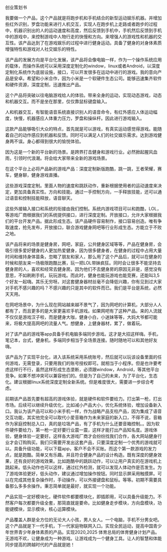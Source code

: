 创业策划书

我要做一个产品，这个产品就是将跑步机和手机结合的新型运动娱乐机器。并增加些红外识别，罗盘功能来进行人机交互，实现人在跑步机上走路或者跑步的过程中，机器识别出的人的运动速度和高度，然后反馈到手机中，手机然后反馈到手机中的游戏中，来控制游戏中人物行走的快慢和方向。来增强人的游戏性和机器的交互性。该产品达到了在游戏娱乐的过程中进行健身运动。具备了健身的对身体素质增强特性和游戏对人社交娱乐的特性。

该产品的发展方向是平台化发展，该产品将会像电脑一样，作为一个操作系统应用的载体，而操作系统可以采用深度定制化的window，linux或者Android，以深度定制化系统作为底层设施，接口，可以开发很多在运动中进行的游戏。我的意向产品是安卓。希望和小米合作，因为小米是一个软硬件生态公司。能够迅速集齐软件和硬件资源，深度定制，迅速推出产品。

这个产品将突破以往电脑游戏给人的体验。带来全身的运动，实现动态游戏，动态和机器交互。而不是坐在那里，仅仅靠鼠标键盘输入。

人和机器交互，有智能语音系统直接识别人的语音命令，有红外感应人体运动幅度，快慢，机器感应人体重力压力，罗盘和操纵杆。因此进行游戏输入。

这款产品能够吸引大众的特点，首先就是可以游戏，有真实运动感觉得游戏。能随着自己的动作感应到机器和反馈。同时可以满足人们的社交娱乐需求。达到游戏健身两不误。身心都得到很大的愉悦体验。

因为这是一个新的平台新的场景。是跨界打击健身和游戏行业。必然掀起腥风血雨，引领时代浪潮。将会给大家带来全新的游戏场景。

在这个平台上必将产品新的游戏产品：深度定制新版跑酷，跳一跳，王者荣耀，赛车，健身聊，健身游戏直播。

这些游戏深度定制。里面人物的速度和跳跃动作，重新根据使用者的运动速度来决定，更加具备真实性。方向和技能。通过一手控制方向，一手释放技能，还可以通过语音和控制技能释放，语音聊天。

这些外接输入接口和系统的衔接由我们控制。系统内游戏项目可以和跑酷，LOL，等游戏厂商根据我们的系统提供接口，进行深度定制。开放接口，允许大家根据我们的平台开发产品。据此形成生态。该产品硬件容易制作，接口容易创造。唯有争取速度，抢先发布，开放接口，联合游戏健身网吧等行业形成生态。方能立于不败之地。

该产品将来的场景是健身房，网吧，家庭，公共健身区域等等，产品在健身房，会吸引很多爱好健身的人更加热爱健身，因为很多健身者，在健身的过程中占用大量时间和维持身体苗条，忽略了朋友和家人，那么用了这个产品后，就可以在健身的时候和朋友来一场极限跑酷比赛，玩一把LOL带妹疯狂。同时会让很多不能坚持去健身房的人，喜欢和经常去健身房。因为他们不去健身房的原因无非是，感觉没有意思，不如刷刷手机，玩玩游戏。而此时，健身也能玩游戏也能竞赛，还能叫3,5个好友一起嗨。其乐无穷呀。对这套健身器材丝毫不会降低兴趣，你有见到过大家对手机不感兴趣的吗？不感兴趣的只是其中的软件而已。我们是平台是系统，必然天天用。

在网吧场景中，为什么现在网站越来越不景气了，因为网吧的计算机，大部分人人都有了，而且更多的是大家更喜欢手机游戏。如果网吧有了这种产品。来的人流就不仅仅是游戏汉子啦，而是健身大咖，健身小白，小迷妹等等，大妈大爷都可能来，将极大提高网吧的流量人气。想健身，上健身器材，累了，做着玩。

对了该产品的游戏等app具备手机电脑多端同步游戏。这才是大招这样嗨。手机，笔记本，台式，健身机，多端同步相当于全场景连接。随时随地可以和其他好友嗨。

该产品为了实现平台化，进入该系统采用系统账号，然后就可以玩该设备里面的任何游戏，无需登录，只要用我们的账号授权即可。就相当于小程序。但是也许要考虑这样行不行，虽然这样形成生态垄断，必须跟window，Android，等其他平台竞争。如果不想冲突可以兼容他们的。但是为了自己的未来，为了平台化，生态化。建议根据linux系统深度定制全新系统。但是难度很大，需要进一步综合考虑。

前期该产品首先要有超高的游戏体验，就是硬件和软件要给力。打出第一枪，打出市场。后续可以继续升级优化，比如减小产品大小，优化系统体验，增加设备新入口。我认为该产品可以和小米手机一样，作为战略产品支柱产品，因为集成了语音交互功能，其实他完全可以取代小爱音箱作为未来家庭的新入口，不得不说，音箱作为家庭控制总入口，真的是垃圾产品，有了手机为什么还要音箱控制。。因为软件硬件要给力，第一枪一定好要行业震一震，这样才能打出产品知名度。游戏体验，健身体验一定要好。这样各大游戏厂商才会纷纷找我们合作，各大网站健身行业才会订购购买。我们只需要开发出这套产品，只要深度定制一个优秀的游戏就可以。具备升级功能，可以下载app，客户不会不买账。而这个第一款游戏的发力点，就是跑酷。简单又有乐趣。并且符合健身产品的设计构造。既有深度的健身效果，还有良好的游戏效果。比如跑酷中的跳跃动作，可以让用户真实的在游戏机上跳起来。低头动作也可以这样，通过红外检测，就可以发现人体动作是否发生。为了游戏体验更好，低头动作，建议通过增加操作按钮。同时显示屏采用触摸屏。可以在完成其他复杂操作时，手动操作，可以外接键盘和鼠标。等等。初期不需要具备那么多多余操作。秉志简单就是最好，就实现一个功能。



产品实现一定好模块化，硬件软件都要模块化，即插即用，可以具备升级能力。不然客户每次都要升级全套，那简直就是要命。比如健身走步模块，方向盘模块，功能键模块，显示模块，核心运算模块。

产品覆盖人群是全方位的无论大人小孩，男人女人。一个电脑，手机不分男女吧。这个产品就是下一代手机，下一代家庭物联网入口。实现全民运动，提高中国青少年世界青少年身体素质的产品。实现2020,2025 体育总局的体育健身计划产品。无游戏不欢，让健身成为一种游戏。让游戏成为一个健身工具。让人的智慧和体能同步提高的跨越时代的产品就是她！